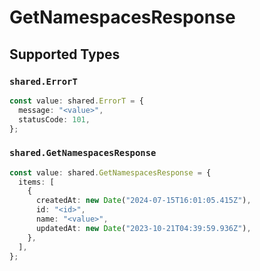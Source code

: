 # GetNamespacesResponse


## Supported Types

### `shared.ErrorT`

```typescript
const value: shared.ErrorT = {
  message: "<value>",
  statusCode: 101,
};
```

### `shared.GetNamespacesResponse`

```typescript
const value: shared.GetNamespacesResponse = {
  items: [
    {
      createdAt: new Date("2024-07-15T16:01:05.415Z"),
      id: "<id>",
      name: "<value>",
      updatedAt: new Date("2023-10-21T04:39:59.936Z"),
    },
  ],
};
```

